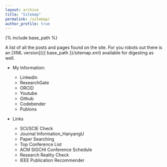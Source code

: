 ```yaml
---
layout: archive
title: "Sitemap"
permalink: /sitemap/
author_profile: true
---
```


{% include base_path %}

A list of all the posts and pages found on the site. For you robots out there is an [XML version]({{ base_path }}/sitemap.xml) available for digesting as well.

* My Information:     
  * Linkedin      
  * ResearchGate      
  * ORCID      
  * Youtube      
  * Github      
  * Codebender      
  * Publons

* Links
  * SCI/SCIE Check
  * Journal Information_HanyangU
  * Paper Searching
  * Top Conference List
  * ACM SIGCHI Conference Schedule 
  * Research Reality Check
  * IEEE Publication Recommender

